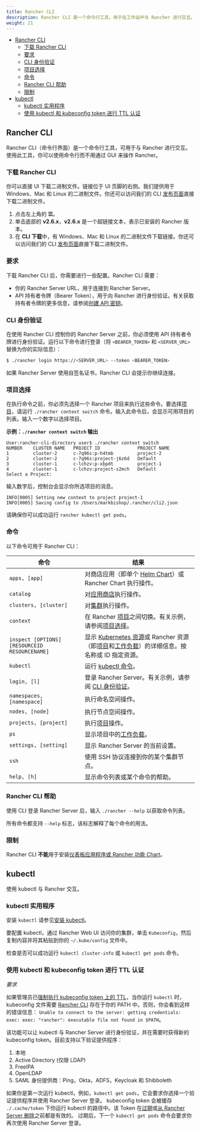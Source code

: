 ```yaml
---
title: Rancher CLI
description: Rancher CLI 是一个命令行工具，用于在工作站中与 Rancher 进行交互。
weight: 21
---
```


- [Rancher CLI](#rancher-cli)
   - [下载 Rancher CLI](#download-rancher-cli)
   - [要求](#requirements)
   - [CLI 身份验证](#cli-authentication)
   - [项目选择](#project-selection)
   - [命令](#commands)
   - [Rancher CLI 帮助](#rancher-cli-help)
   - [限制](#limitations)
- [kubectl](#kubectl)
   - [kubectl 实用程序](#kubectl-utility)
   - [使用 kubectl 和 kubeconfig token 进行 TTL 认证](#authentication-with-kubectl-and-kubeconfig-tokens-with-ttl)

## Rancher CLI

Rancher CLI（命令行界面）是一个命令行工具，可用于与 Rancher 进行交互。使用此工具，你可以使用命令行而不用通过 GUI 来操作 Rancher。

### 下载 Rancher CLI

你可以直接 UI 下载二进制文件。链接位于 UI 页脚的右侧。我们提供用于 Windows、Mac 和 Linux 的二进制文件。你还可以访问我们的 CLI [发布页面](https://github.com/rancher/cli/releases)直接下载二进制文件。

1. 点击左上角的 **☰**。
1. 单击底部的 **v2.6.x**，**v2.6.x** 是一个超链接文本，表示已安装的 Rancher 版本。
1. 在 **CLI 下载**中，有 Windows、Mac 和 Linux 的二进制文件下载链接。你还可以访问我们的 CLI [发布页面](https://github.com/rancher/cli/releases)直接下载二进制文件。

### 要求

下载 Rancher CLI 后，你需要进行一些配置。Rancher CLI 需要：

- 你的 Rancher Server URL，用于连接到 Rancher Server。
- API 持有者令牌（Bearer Token），用于向 Rancher 进行身份验证。有关获取持有者令牌的更多信息，请参阅[创建 API 密钥]({{<baseurl>}}/rancher/v2.6/en/user-settings/api-keys/)。

### CLI 身份验证

在使用 Rancher CLI 控制你的 Rancher Server 之前，你必须使用 API 持有者令牌进行身份验证。运行以下命令进行登录（将 `<BEARER_TOKEN>` 和 `<SERVER_URL>` 替换为你的实际信息）：

```bash
$ ./rancher login https://<SERVER_URL> --token <BEARER_TOKEN>
```

如果 Rancher Server 使用自签名证书，Rancher CLI 会提示你继续连接。

### 项目选择

在执行命令之前，你必须先选择一个 Rancher 项目来执行这些命令。要选择[项目]({{<baseurl>}}/rancher/v2.6/en/cluster-admin/projects-and-namespaces/)，请运行 `./rancher context switch` 命令。输入此命令后，会显示可用项目的列表。输入一个数字以选择项目。

**示例：`./rancher context switch` 输出**
```
User:rancher-cli-directory user$ ./rancher context switch
NUMBER    CLUSTER NAME   PROJECT ID              PROJECT NAME
1         cluster-2      c-7q96s:p-h4tmb         project-2
2         cluster-2      c-7q96s:project-j6z6d   Default
3         cluster-1      c-lchzv:p-xbpdt         project-1
4         cluster-1      c-lchzv:project-s2mch   Default
Select a Project:
```

输入数字后，控制台会显示你所选项目的消息。

```
INFO[0005] Setting new context to project project-1
INFO[0005] Saving config to /Users/markbishop/.rancher/cli2.json
```

请确保你可以成功运行 `rancher kubectl get pods`。

### 命令

以下命令可用于 Rancher CLI：

| 命令 | 结果 |
|---|---|
| `apps, [app]` | 对商店应用（即单个 [Helm Chart](https://docs.helm.sh/developing_charts/)）或 Rancher Chart 执行操作。 |
| `catalog` | 对[应用商店]({{<baseurl>}}/rancher/v2.6/en/helm-charts/)执行操作。 |
| `clusters, [cluster]` | 对[集群]({{<baseurl>}}/rancher/v2.6/en/cluster-provisioning/)执行操作。 |
| `context` | 在 Rancher [项目]({{<baseurl>}}/rancher/v2.6/en/cluster-admin/projects-and-namespaces/)之间切换。有关示例，请参阅[项目选择](#project-selection)。 |
| `inspect [OPTIONS] [RESOURCEID RESOURCENAME]` | 显示 [Kubernetes 资源](https://kubernetes.io/docs/reference/kubectl/cheatsheet/#resource-types)或 Rancher 资源（即[项目]({{<baseurl>}}/rancher/v2.6/en/cluster-admin/projects-and-namespaces/)和[工作负载]({{<baseurl>}}/rancher/v2.6/en/k8s-in-rancher/workloads/)）的详细信息。按名称或 ID 指定资源。 |
| `kubectl` | 运行 [kubectl 命令](https://kubernetes.io/docs/reference/kubectl/overview/#operations)。 |
| `login, [l]` | 登录 Rancher Server。有关示例，请参阅 [CLI 身份验证](#cli-authentication)。 |
| `namespaces, [namespace]` | 执行命名空间操作。 |
| `nodes, [node]` | 执行节点空间操作。 |
| `projects, [project]` | 执行[项目]({{<baseurl>}}/rancher/v2.6/en/cluster-admin/projects-and-namespaces/)操作。 |
| `ps` | 显示项目中的[工作负载]({{<baseurl>}}/rancher/v2.6/en/k8s-in-rancher/workloads)。 |
| `settings, [setting]` | 显示 Rancher Server 的当前设置。 |
| `ssh` | 使用 SSH 协议连接到你的某个集群节点。 |
| `help, [h]` | 显示命令列表或某个命令的帮助。 |


### Rancher CLI 帮助

使用 CLI 登录 Rancher Server 后，输入 `./rancher --help` 以获取命令列表。

所有命令都支持 `--help` 标志，该标志解释了每个命令的用法。

### 限制

Rancher CLI **不能**用于安装[仪表板应用程序或 Rancher 功能 Chart](../helm-charts/)。

## kubectl

使用 kubectl 与 Rancher 交互。

### kubectl 实用程序

安装 `kubectl` 请参见[安装 kubectl](https://kubernetes.io/docs/tasks/tools/install-kubectl/)。

要配置 kubectl，通过 Rancher Web UI 访问你的集群，单击 `Kubeconfig`，然后复制内容并将其粘贴到你的 `~/.kube/config` 文件中。

检查是否可以成功运行 `kubectl cluster-info` 或 `kubectl get pods` 命令。

### 使用 kubectl 和 kubeconfig token 进行 TTL 认证

_要求_

如果管理员已[强制执行 kubeconfig token 上的 TTL]({{<baseurl>}}/rancher/v2.6/en/api/api-tokens/#setting-ttl-on-kubeconfig-tokens)，当你运行 `kubectl` 时，kubeconfig 文件需要 [Rancher CLI](../cli) 存在于你的 PATH 中。否则，你会看到这样的错误信息：
`Unable to connect to the server: getting credentials: exec: exec: "rancher": executable file not found in $PATH`。

该功能可以让 kubectl 与 Rancher Server 进行身份验证，并在需要时获得新的 kubeconfig token。目前支持以下验证提供程序：

1. 本地
2. Active Directory (仅限 LDAP)
3. FreeIPA
4. OpenLDAP
5. SAML 身份提供商：Ping，Okta，ADFS，Keycloak 和 Shibboleth

如果你是第一次运行 kubectl，例如，`kubectl get pods`，它会要求你选择一个验证提供程序并使用 Rancher Server 登录。
kubeconfig token 会被缓存 `./.cache/token` 下你运行 kubectl 的路径中。该 Token 在[过期](../../api/api-tokens/#setting-ttl-on-kubeconfig-tokens-period)或[从 Rancher Server 删除](../../api/api-tokens/#deleting-tokens)之前都是有效的。
过期后，下一个 `kubectl get pods` 命令会要求你再次使用 Rancher Server 登录。
